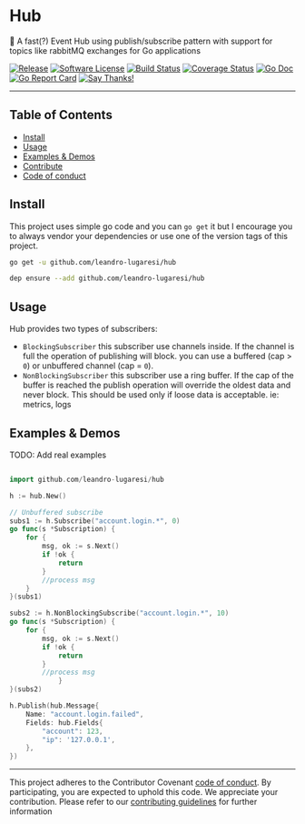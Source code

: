 # Hub

:incoming_envelope: A fast(?) Event Hub using publish/subscribe pattern with support for topics like rabbitMQ exchanges for Go applications

[![Release](https://img.shields.io/github/release/leandro-lugaresi/hub.svg?style=flat-square)](https://github.com/leandro-lugaresi/hub/releases/latest)
[![Software License](https://img.shields.io/github/license/leandro-lugaresi/hub.svg?style=flat-square)](LICENSE.md)
[![Build Status](https://travis-ci.org/leandro-lugaresi/hub.svg?branch=master&style=flat-square)](https://travis-ci.org/leandro-lugaresi/hub)
[![Coverage Status](https://img.shields.io/codecov/c/github/leandro-lugaresi/hub/master.svg?style=flat-square)](https://codecov.io/gh/leandro-lugaresi/hub)
[![Go Doc](https://img.shields.io/badge/godoc-reference-blue.svg?style=flat-square)](http://godoc.org/github.com/leandro-lugaresi/hub)
[![Go Report Card](https://goreportcard.com/badge/github.com/leandro-lugaresi/hub?style=flat-square)](https://goreportcard.com/report/github.com/leandro-lugaresi/hub)
[![Say Thanks!](https://img.shields.io/badge/Say%20Thanks-!-1EAEDB.svg)](https://saythanks.io/to/leandro-lugaresi)

---

## Table of Contents

-   [Install](#install)
-   [Usage](#usage)
-   [Examples & Demos](#examples--demos)
-   [Contribute](CONTRIBUTING.md)
-   [Code of conduct](CODE_OF_CONDUCT.md)

## Install

This project uses simple go code and you can `go get` it but I encourage you to always vendor your dependencies or use one of the version tags of this project.

```sh
go get -u github.com/leandro-lugaresi/hub
```
```sh
dep ensure --add github.com/leandro-lugaresi/hub
```

## Usage

Hub provides two types of subscribers:
- `BlockingSubscriber` this subscriber use channels inside. If the channel is full the operation of publishing will block.
    you can use a buffered (cap > `0`) or unbuffered channel (cap = `0`).
- `NonBlockingSubscriber` this subscriber use a ring buffer. If the cap of the buffer is reached the publish operation will override the oldest data and never block.
    This should be used only if loose data is acceptable. ie: metrics, logs

## Examples & Demos

TODO: Add real examples

```go

import github.com/leandro-lugaresi/hub

h := hub.New()

// Unbuffered subscribe
subs1 := h.Subscribe("account.login.*", 0)
go func(s *Subscription) {
	for {
		msg, ok := s.Next()
		if !ok {
			return
		}
		//process msg
	}
}(subs1)

subs2 := h.NonBlockingSubscribe("account.login.*", 10)
go func(s *Subscription) {
	for {
		msg, ok := s.Next()
		if !ok {
			return
		}
		//process msg
			}
}(subs2)

h.Publish(hub.Message{
	Name: "account.login.failed",
	Fields: hub.Fields{
		"account": 123,
		"ip": '127.0.0.1',
	},
})
```

---

This project adheres to the Contributor Covenant [code of conduct](CODE_OF_CONDUCT.md). By participating, you are expected to uphold this code.
We appreciate your contribution. Please refer to our [contributing guidelines](CONTRIBUTING.md) for further information
